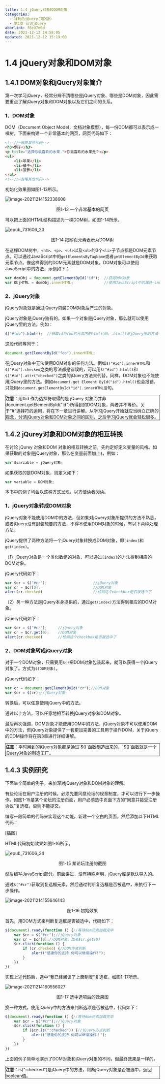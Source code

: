 ```yaml
---
title: 1.4 jQuery对象和DOM对象
categories: 
  - 锋利的jQuery(第2版)
  - 第1章 认识jQuery
abbrlink: f8e07e6d
date: 2021-12-12 14:58:05
updated: 2021-12-12 15:19:00
---
```

# 1.4 jQuery对象和DOM对象
## 1.4.1 DOM对象和jQuery对象简介
第一次学习jQuery，经常分辨不清哪些是jQuery对象、哪些是DOM对象，因此需要重点了解jQuery对象和DOM对象以及它们之间的关系。

### 1．DOM对象
DOM（Document Object Model，文档对象模型），每一份DOM都可以表示成一棵树。下面来构建一个非常基本的网页，网页代码如下：

```html
<!--//⋯省略其他代码-->
<h3>例子</h3>
<p title="选择你最喜欢的水果.">你最喜欢的水果是？</p>
<ul>
    <li>苹果</li>
    <li>橘子</li>
    <li>菠萝</li>
</ul>
<!--//⋯省略其他代码-->
```

初始化效果图如图1-13所示。

![image-20211214152338608](https://gitee.com/XiaoLan223/images/raw/master/Blog/Sum/20211214152338.png)

<center>图1-13 一个非常基本的网页</center>

可以把上面的HTML结构描述为一棵DOM树，如图1-14所示。

![epub_731606_23](https://gitee.com/XiaoLan223/images/raw/master/Blog/Sum/20211214152402.jpeg)

<center>图1-14 把网页元素表示为DOM树</center>

在这棵DOM树中，`<h3>`、`<p>`、`<ul>`以及`<ul>`的3个`<li>`子节点都是DOM元素节点。可以通过JavaScript中的`getElementsByTagName`或者`getElementById`来获取元素节点。像这样得到的DOM元素就是DOM对象。DOM对象可以使用JavaScript中的方法，示例如下：

```javascript
var domObj = document.getElementById("id");  //获得DOM对象
var ObjHTML = domObj.innerHTML;              //使用JavaScript中的属性—innerHTML
```

### 2．jQuery对象
jQuery对象就是通过jQuery包装DOM对象后产生的对象。

jQuery对象是jQuery独有的。如果一个对象是jQuery对象，那么就可以使用jQuery里的方法。例如：

```javascript
$("#foo").html();  //获取id为foo的元素内的html代码。.html()是jQuery里的方法
```

这段代码等同于：

```javascript
document.getElementById("foo").innerHTML;
```

在jQuery对象中无法使用DOM对象的任何方法。例如`$("#id").innerHTML`和`$("#id").checked`之类的写法都是错误的，可以用`$("#id").html()`和`$("#id").attr("checked")`之类的jQuery方法来代替。同样，DOM对象也不能使用jQuery里的方法。例如`document.get Element ById("id").html()`也会报错，只能用`document.getElementById("id").innerHTML语`句。

<div style="border:1px solid;"><strong>注意</strong>：用#id 作为选择符取得的是 jQuery 对象而并非document.getElementById("id")所得到的DOM对象，两者并不等价。关于“#”选择符的运用，将在下一章进行讲解。从学习jQuery开始就应当树立正确的观念，分清jQuery对象和DOM对象之间的区别，之后学习jQuery就会轻松很多。</div>

## 1.4.2 jQurey对象和DOM对象的相互转换
在讨论 jQurey 对象和DOM 对象的相互转换之前，先约定好定义变量的风格。如果获取的对象是jQuery对象，那么在变量前面加上`$`，例如：

```javascript
var $variable = jQuery对象;
```

如果获取的是DOM对象，则定义如下：

```javascript
var variable = DOM对象;
```

本书中的例子均会以这种方式呈现，以方便读者阅读。

### 1．jQuery对象转成DOM对象
jQuery对象不能使用DOM中的方法，但如果对jQuery对象所提供的方法不熟悉，或者jQuery没有封装想要的方法，不得不使用DOM对象的时候，有以下两种处理方法。

jQuery提供了两种方法将一个jQuery对象转换成DOM对象，即`[index]`和`get(index)`。

（1）jQuery对象是一个类似数组的对象，可以通过`[index]`的方法得到相应的DOM对象。

jQuery代码如下：

```javascript
var $cr = $("#cr");                     //jQuery对象
var cr = $cr[0];                        //DOM对象
alert(cr.checked)                       //检测这个checkbox是否被选中了
```

（2）另一种方法是jQuery本身提供的，通过`get(index)`方法得到相应的DOM对象。

jQuery代码如下：

```javascript
var $cr = $("#cr");     //jQuery对象
var cr = $cr.get(0);    //DOM对象
alert(cr.checked)       //检测这个checkbox是否被选中了
```

### 2．DOM对象转成jQuery对象
对于一个DOM对象，只需要用`$()`把DOM对象包装起来，就可以获得一个jQuery对象了。方式为`$(DOM对象)`。

jQuery代码如下：

```javascript
var cr = document.getElementById("cr");//DOM对象
var $cr = $(cr);//jQuery对象
```

转换后，可以任意使用jQuery中的方法。

通过以上方法，可以任意地相互转换jQuery对象和DOM对象。

最后再次强调，DOM对象才能使用DOM中的方法，jQuery对象不可以使用DOM中的方法，但jQuery对象提供了一套更加完善的工具用于操作DOM，关于jQuery的DOM操作将在第3章进行详细讲解。

<div style="border:1px solid;"><strong>注意</strong>：平时用到的jQuery对象都是通过`$()`函数制造出来的，`$()`函数就是一个jQuery对象的制造工厂。</div>

## 1.4.3 实例研究
下面举个简单的例子，来加深对jQuery对象和DOM对象的理解。

有些论坛在用户注册的时候，必须先要同意论坛的规章制度，才可以进行下一步操作。如图1-15是某个论坛的注册页面，用户必须选中页面下方的“同意并接受注册协议”复选框，否则不能提交。

编写一段简单的代码来实现这个功能。新建一个空白的页面，然后添加以下HTML代码：

[插图]

HTML代码初始效果如图1-16所示。

![epub_731606_24](https://res.weread.qq.com/wrepub/epub_731606_24)

<center>图1-15 某论坛注册的截图</center>

然后编写JavaScript部分。前面讲过，没有特殊声明，jQuery库是默认导入的。

通过`$("#cr")`获取到复选框元素，然后通过判断复选框是否被选中，来执行下一步操作。

![image-20211214155646143](https://gitee.com/XiaoLan223/images/raw/master/Blog/Sum/20211214155647.png)

<center>图1-16 初始效果</center>

首先，用DOM方式来判断复选框是否被选中，代码如下：

```javascript
$(document).ready(function () {//等待dom元素加载完毕
    var $cr = $("#cr");//jQuery对象
    var cr = $cr[0];//DOM对象，或者$cr.get(0)
    $cr.click(function () {
        if (cr.checked) {//DOM方式判断
            alert("感谢你的支持!你可以继续操作!");
        }
    })
})
```

实现上述代码后，选中“我已经阅读了上面制度”复选框，如图1-17所示。

![image-20211214160556027](https://gitee.com/XiaoLan223/images/raw/master/Blog/Sum/20211214160556.png)

<center>图1-17 选中选项后的效果图</center>

换一种方式，使用jQuery中的方法来判断选项是否被选中，代码如下：

```javascript
$(document).ready(function () {//等待dom元素加载完毕
    var $cr = $("#cr");//jQuery对象
    $cr.click(function () {
        if ($cr.is(":checked")) {//jQuery方式判断
            alert("感谢你的支持!你可以继续操作！");
        }
    })
})
```

上面的例子简单地演示了DOM对象和jQuery对象的不同，但最终效果是一样的。

<div style="border:1px solid;"><strong>注意</strong>：is(":checked")是jQuery中的方法，判断jQuery对象是否被选中，返回boolean值。</div>

